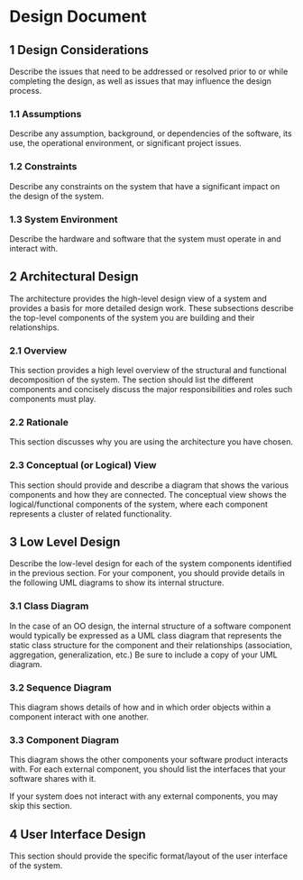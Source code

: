 # Design Document

## 1 Design Considerations
Describe the issues that need to be addressed or resolved prior to or while completing the design, as well as issues that may influence the design process.

### 1.1 Assumptions
Describe any assumption, background, or dependencies of the software, its use, the operational environment, or significant project issues.

### 1.2 Constraints
Describe any constraints on the system that have a significant impact on the design of the system.

### 1.3 System Environment
Describe the hardware and software that the system must operate in and interact with.

## 2 Architectural Design
The architecture provides the high-level design view of a system and provides a basis for more detailed design work. These subsections describe the top-level components of the system you are building and their relationships.

### 2.1 Overview
This section provides a high level overview of the structural and functional decomposition of the system. The section should list the different components and concisely discuss the major responsibilities and roles such components must play.

### 2.2 Rationale
This section discusses why you are using the architecture you have chosen.

### 2.3 Conceptual (or Logical) View
This section should provide and describe a diagram that shows the various components and how they are connected. The conceptual view shows the logical/functional components of the system, where each component represents a cluster of related functionality.

## 3 Low Level Design
Describe the low-level design for each of the system components identified in the previous section. For your component, you should provide details in the following UML diagrams to show its internal structure.

### 3.1 Class Diagram
In the case of an OO design, the internal structure of a software component would typically be expressed as a UML class diagram that represents the static class structure for the component and their relationships (association, aggregation, generalization, etc.) Be sure to include a copy of your UML diagram.


### 3.2 Sequence Diagram
This diagram shows details of how and in which order objects within a component interact with one another.

### 3.3 Component Diagram
This diagram shows the other components your software product interacts with. For each external component, you should list the interfaces that your software shares with it.

If your system does not interact with any external components, you may skip this section.

## 4 User Interface Design
This section should provide the specific format/layout of the user interface of the system. 
